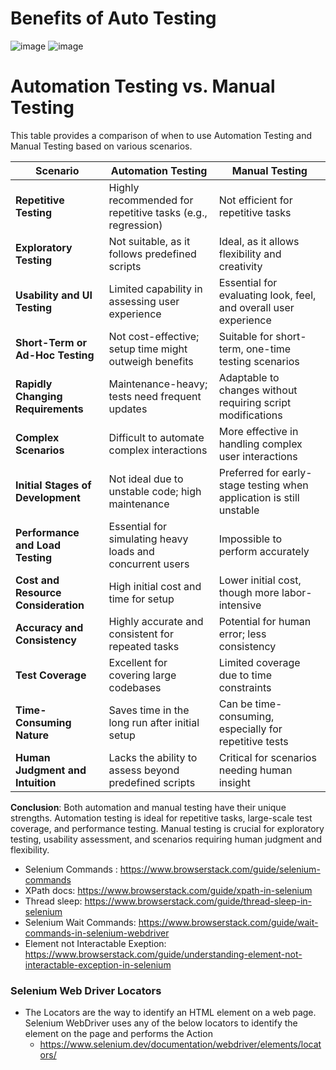 # Benefits of Auto Testing
![image](https://github.com/user-attachments/assets/1c63d0bb-235f-4c05-a0f4-bd37a85e887e)
![image](https://github.com/user-attachments/assets/a9c8ebe1-c270-4c55-9091-d91dbe0e2a32)



 # Automation Testing vs. Manual Testing

This table provides a comparison of when to use Automation Testing and Manual Testing based on various scenarios.

| **Scenario**                           | **Automation Testing**                                      | **Manual Testing**                                             |
|----------------------------------------|-------------------------------------------------------------|----------------------------------------------------------------|
| **Repetitive Testing**                 | Highly recommended for repetitive tasks (e.g., regression)  | Not efficient for repetitive tasks                             |
| **Exploratory Testing**                | Not suitable, as it follows predefined scripts              | Ideal, as it allows flexibility and creativity                 |
| **Usability and UI Testing**           | Limited capability in assessing user experience             | Essential for evaluating look, feel, and overall user experience|
| **Short-Term or Ad-Hoc Testing**       | Not cost-effective; setup time might outweigh benefits      | Suitable for short-term, one-time testing scenarios            |
| **Rapidly Changing Requirements**      | Maintenance-heavy; tests need frequent updates              | Adaptable to changes without requiring script modifications    |
| **Complex Scenarios**                  | Difficult to automate complex interactions                  | More effective in handling complex user interactions           |
| **Initial Stages of Development**      | Not ideal due to unstable code; high maintenance            | Preferred for early-stage testing when application is still unstable |
| **Performance and Load Testing**       | Essential for simulating heavy loads and concurrent users   | Impossible to perform accurately                               |
| **Cost and Resource Consideration**    | High initial cost and time for setup                        | Lower initial cost, though more labor-intensive                |
| **Accuracy and Consistency**           | Highly accurate and consistent for repeated tasks           | Potential for human error; less consistency                    |
| **Test Coverage**                      | Excellent for covering large codebases                      | Limited coverage due to time constraints                       |
| **Time-Consuming Nature**              | Saves time in the long run after initial setup              | Can be time-consuming, especially for repetitive tests         |
| **Human Judgment and Intuition**       | Lacks the ability to assess beyond predefined scripts       | Critical for scenarios needing human insight                   |

**Conclusion**: Both automation and manual testing have their unique strengths. Automation testing is ideal for repetitive tasks, large-scale test coverage, and performance testing. Manual testing is crucial for exploratory testing, usability assessment, and scenarios requiring human judgment and flexibility.

 + Selenium Commands : https://www.browserstack.com/guide/selenium-commands
 + XPath docs: https://www.browserstack.com/guide/xpath-in-selenium
 + Thread sleep: https://www.browserstack.com/guide/thread-sleep-in-selenium
 + Selenium Wait Commands: https://www.browserstack.com/guide/wait-commands-in-selenium-webdriver
 + Element not Interactable Exeption: https://www.browserstack.com/guide/understanding-element-not-interactable-exception-in-selenium
### Selenium Web Driver Locators
 + The Locators are the way to identify an HTML element on a web page. 
Selenium WebDriver uses any of the below locators to identify the element on the page and performs the Action
     - https://www.selenium.dev/documentation/webdriver/elements/locators/


